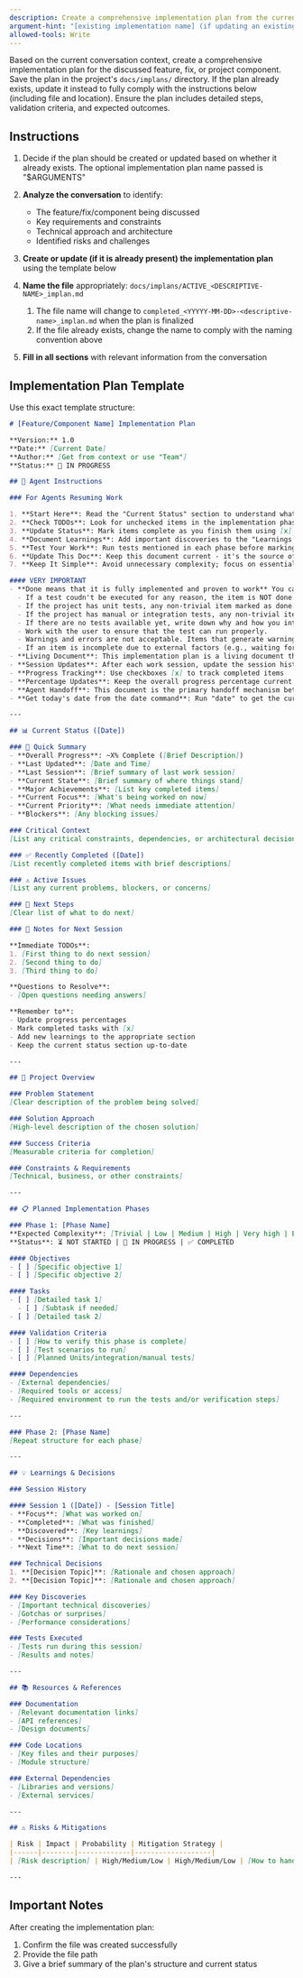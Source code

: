 ```yaml
---
description: Create a comprehensive implementation plan from the current conversation context
argument-hint: "[existing implementation name] (if updating an existing one)"
allowed-tools: Write
---
```


Based on the current conversation context, create a comprehensive implementation plan for the discussed feature, fix, or project component. Save the plan in the project's `docs/implans/` directory. If the plan already exists, update it instead to fully comply with the instructions below (including file and location). Ensure the plan includes detailed steps, validation criteria, and expected outcomes.

## Instructions

1. Decide if the plan should be created or updated based on whether it already exists. The optional implementation plan name passed is "$ARGUMENTS"
2. **Analyze the conversation** to identify:
   - The feature/fix/component being discussed
   - Key requirements and constraints
   - Technical approach and architecture
   - Identified risks and challenges

3. **Create or update (if it is already present) the implementation plan** using the template below
4. **Name the file** appropriately: `docs/implans/ACTIVE_<DESCRIPTIVE-NAME>_implan.md`
   1. The file name will change to `completed_<YYYYY-MM-DD>-<descriptive-name>_implan.md` when the plan is finalized
   2. If the file already exists, change the name to comply with the naming convention above
5. **Fill in all sections** with relevant information from the conversation

## Implementation Plan Template

Use this exact template structure:

```markdown
# [Feature/Component Name] Implementation Plan

**Version:** 1.0  
**Date:** [Current Date]  
**Author:** [Get from context or use "Team"]  
**Status:** 🚧 IN PROGRESS

## 🤖 Agent Instructions

### For Agents Resuming Work

1. **Start Here**: Read the "Current Status" section to understand what has been completed
2. **Check TODOs**: Look for unchecked items in the implementation phases
3. **Update Status**: Mark items complete as you finish them using [x]
4. **Document Learnings**: Add important discoveries to the "Learnings & Decisions" section
5. **Test Your Work**: Run tests mentioned in each phase before marking complete.
6. **Update This Doc**: Keep this document current - it's the source of truth. If the work on phase affects other phases, update those too accordingly.
7. **Keep It Simple**: Avoid unnecessary complexity; focus on essential details.

#### VERY IMPORTANT
- **Done means that it is fully implemented and proven to work** You cannot mark items are done until they are fully implemented and tested and they are proven work as designed.
  - If a test coudn't be executed for any reason, the item is NOT done.
  - If the project has unit tests, any non-trivial item marked as done MUST include a passing unit test following the project standards.
  - If the project has manual or integration tests, any non-trivial item marked as done MUST have a corresponding passing manual or integration test included and following the project standards.
  - If there are no tests available yet, write down why and how you intend to add them later.
  - Work with the user to ensure that the test can run properly.
  - Warnings and errors are not acceptable. Items that generate warnings or errors cannot be marked as done.
  - If an item is incomplete due to external factors (e.g., waiting for another team), mark it as such but keep working towards completion if possible.
- **Living Document**: This implementation plan is a living document that MUST be kept updated throughout the implementation
- **Session Updates**: After each work session, update the session history and current status
- **Progress Tracking**: Use checkboxes [x] to track completed items
- **Percentage Updates**: Keep the overall progress percentage current
- **Agent Handoff**: This document is the primary handoff mechanism between agents
- **Get today's date from the date command**: Run "date" to get the current date. Do not assume what day it is.

---

## 📊 Current Status ([Date])

### 🎯 Quick Summary
- **Overall Progress**: ~X% Complete ([Brief Description])
- **Last Updated**: [Date and Time]  
- **Last Session**: [Brief summary of last work session]  
- **Current State**: [Brief summary of where things stand]
- **Major Achievements**: [List key completed items]
- **Current Focus**: [What's being worked on now]
- **Current Priority**: [What needs immediate attention]
- **Blockers**: [Any blocking issues]

### Critical Context
[List any critical constraints, dependencies, or architectural decisions that agents must know]

### ✅ Recently Completed ([Date])
[List recently completed items with brief descriptions]

### ⚠️ Active Issues
[List any current problems, blockers, or concerns]

### 🎯 Next Steps
[Clear list of what to do next]

### 📝 Notes for Next Session

**Immediate TODOs**:
1. [First thing to do next session]
2. [Second thing to do]
3. [Third thing to do]

**Questions to Resolve**:
- [Open questions needing answers]

**Remember to**:
- Update progress percentages
- Mark completed tasks with [x]
- Add new learnings to the appropriate section
- Keep the current status section up-to-date

---

## 🎯 Project Overview

### Problem Statement
[Clear description of the problem being solved]

### Solution Approach
[High-level description of the chosen solution]

### Success Criteria
[Measurable criteria for completion]

### Constraints & Requirements
[Technical, business, or other constraints]

---

## 📋 Planned Implementation Phases

### Phase 1: [Phase Name]
**Expected Complexity**: [Trivial | Low | Medium | High | Very high | Extremely high]
**Status**: ⏳ NOT STARTED | 🚧 IN PROGRESS | ✅ COMPLETED

#### Objectives
- [ ] [Specific objective 1]
- [ ] [Specific objective 2]

#### Tasks
- [ ] [Detailed task 1]
  - [ ] [Subtask if needed]
- [ ] [Detailed task 2]

#### Validation Criteria
- [ ] [How to verify this phase is complete]
- [ ] [Test scenarios to run]
- [ ] [Planned Units/integration/manual tests]

#### Dependencies
- [External dependencies]
- [Required tools or access]
- [Required environment to run the tests and/or verification steps]

---

### Phase 2: [Phase Name]
[Repeat structure for each phase]

---

## 💡 Learnings & Decisions

### Session History

#### Session 1 ([Date]) - [Session Title]
- **Focus**: [What was worked on]
- **Completed**: [What was finished]
- **Discovered**: [Key learnings]
- **Decisions**: [Important decisions made]
- **Next Time**: [What to do next session]

### Technical Decisions
1. **[Decision Topic]**: [Rationale and chosen approach]
2. **[Decision Topic]**: [Rationale and chosen approach]

### Key Discoveries
- [Important technical discoveries]
- [Gotchas or surprises]
- [Performance considerations]

### Tests Executed
- [Tests run during this session]
- [Results and notes]

---

## 📚 Resources & References

### Documentation
- [Relevant documentation links]
- [API references]
- [Design documents]

### Code Locations
- [Key files and their purposes]
- [Module structure]

### External Dependencies
- [Libraries and versions]
- [External services]

---

## ⚠️ Risks & Mitigations

| Risk | Impact | Probability | Mitigation Strategy |
|------|--------|-------------|-------------------|
| [Risk description] | High/Medium/Low | High/Medium/Low | [How to handle] |

---

```

## Important Notes

After creating the implementation plan:
1. Confirm the file was created successfully
2. Provide the file path
3. Give a brief summary of the plan's structure and current status